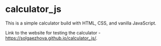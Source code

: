 # calculator_js
This is a simple calculator build with HTML, CSS, and vanilla JavaScript.

Link to the website for testing the calculator - https://solgaezhova.github.io/calculator_js/.
